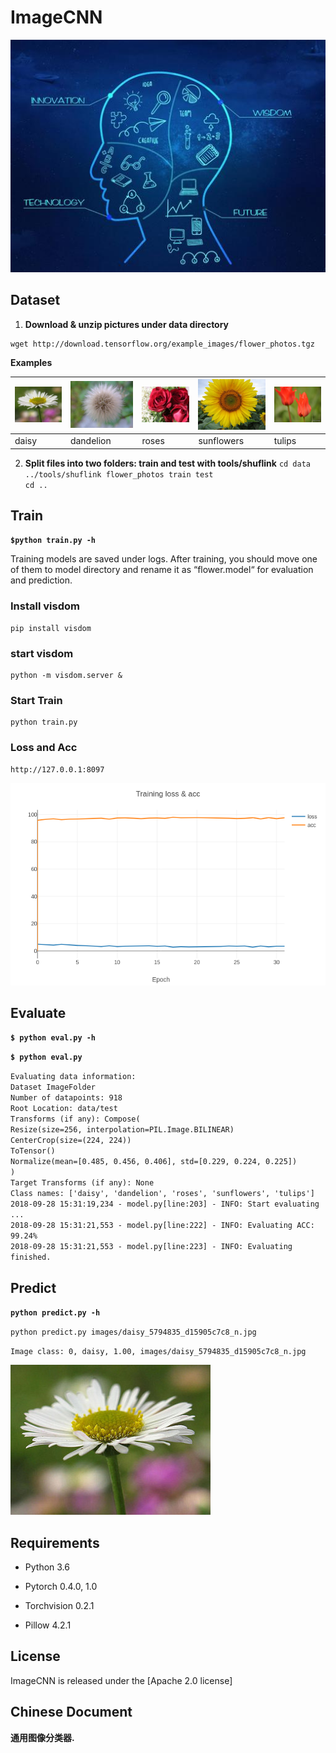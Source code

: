 ImageCNN
====

![](images/transform.jpg)

Dataset
----
1. **Download & unzip pictures under data directory**


```
wget http://download.tensorflow.org/example_images/flower_photos.tgz  
```
**Examples**

| ![](images/daisy_5794835_d15905c7c8_n.jpg) | ![](images/dandelion_144040769_c5b805f868.jpg) | ![](images/roses_568715474_bdb64ccc32.jpg ) | ![](images/sunflowers_40410814_fba3837226_n.jpg) | ![](images/tulips_4838669164_ffb6f67139.jpg) |
| ------------------------------------------ | ---------------------------------------------- | ------------------------------------------- | ------------------------------------------------ | -------------------------------------------- |
| daisy                                          | dandelion                                              |roses                                           |sunflowers                                                |tulips                                           |

2. **Split files into two folders: train and test with tools/shuflink**
`cd data`  
`../tools/shuflink flower_photos train test`  
`cd ..`



Train
----

**`$python train.py -h`**

Training models are saved under logs.  After training, you should move one of them to model directory and rename it as “flower.model“ for evaluation and prediction.

### Install visdom

```
pip install visdom
```

### start visdom

```
python -m visdom.server &
```

### Start Train

```
python train.py
```

### Loss and Acc

```
http://127.0.0.1:8097
```

![](images/plot.png)

Evaluate
----

**`$ python eval.py -h`**

**`$ python eval.py`**

`Evaluating data information:`  
`Dataset ImageFolder`  
​    `Number of datapoints: 918`  
​    `Root Location: data/test`  
​    `Transforms (if any): Compose(`  
​                             `Resize(size=256, interpolation=PIL.Image.BILINEAR)`  
​                             `CenterCrop(size=(224, 224))`  
​                             `ToTensor()`  
​                             `Normalize(mean=[0.485, 0.456, 0.406], std=[0.229, 0.224, 0.225])`  
​                         `)`  
​    `Target Transforms (if any): None`  
`Class names: ['daisy', 'dandelion', 'roses', 'sunflowers', 'tulips']`  
`2018-09-28 15:31:19,234 - model.py[line:203] - INFO: Start evaluating ...`  
`2018-09-28 15:31:21,553 - model.py[line:222] - INFO: Evaluating ACC:  99.24%`  
`2018-09-28 15:31:21,553 - model.py[line:223] - INFO: Evaluating finished.`  



Predict
----

**`python predict.py -h`**  

`python predict.py images/daisy_5794835_d15905c7c8_n.jpg`  

`Image class: 0, daisy, 1.00, images/daisy_5794835_d15905c7c8_n.jpg`  

![](images/daisy_5794835_d15905c7c8_n.jpg)


Requirements
----

- Python 3.6

- Pytorch 0.4.0, 1.0

- Torchvision 0.2.1

- Pillow 4.2.1

License
----

ImageCNN is released under the [Apache 2.0 license]



Chinese Document
----
**通用图像分类器.**

